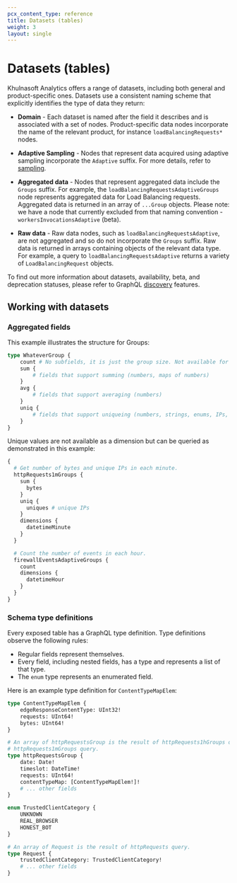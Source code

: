 ```yaml
---
pcx_content_type: reference
title: Datasets (tables)
weight: 3
layout: single
---
```


# Datasets (tables)

Khulnasoft Analytics offers a range of datasets, including both general and
product-specific ones. Datasets use a consistent naming scheme that explicitly
identifies the type of data they return:

* **Domain** - Each dataset is named after the field it describes and is
  associated with a set of nodes. Product-specific data nodes incorporate the
  name of the relevant product, for instance `loadBalancingRequests*` nodes.

* **Adaptive Sampling** - Nodes that represent data acquired using adaptive
  sampling incorporate the `Adaptive` suffix. For more details, refer to
  [sampling][1].

* **Aggregated data** - Nodes that represent aggregated data include the
  `Groups` suffix. For example, the `loadBalancingRequestsAdaptiveGroups` node
  represents aggregated data for Load Balancing requests. Aggregated data is
  returned in an array of `...Group` objects. Please note: we have a node that
  currently excluded from that naming convention - `workersInvocationsAdaptive`
  (beta).

* **Raw data** - Raw data nodes, such as `loadBalancingRequestsAdaptive`, are
  not aggregated and so do not incorporate the `Groups` suffix. Raw data is
  returned in arrays containing objects of the relevant data type. For example,
  a query to `loadBalancingRequestsAdaptive` returns a variety of
  `LoadBalancingRequest` objects.

To find out more information about datasets, availability, beta, and deprecation
statuses, please refer to GraphQL [discovery][2] features.

## Working with datasets

### Aggregated fields

This example illustrates the structure for Groups:

```graphql
type WhateverGroup {
    count # No subfields, it is just the group size. Not available for roll-up tables.
    sum {
        # fields that support summing (numbers, maps of numbers)
    }
    avg {
        # fields that support averaging (numbers)
    }
    uniq {
        # fields that support uniqueing (numbers, strings, enums, IPs, dates, etc.)
    }
}
```

Unique values are not available as a dimension but can be queried as demonstrated in this example:

```graphql
{
  # Get number of bytes and unique IPs in each minute.
  httpRequests1mGroups {
    sum {
      bytes
    }
    uniq {
      uniques # unique IPs
    }
    dimensions {
      datetimeMinute
    }
  }

  # Count the number of events in each hour.
  firewallEventsAdaptiveGroups {
    count
    dimensions {
      datetimeHour
    }
  }
}
```

### Schema type definitions

Every exposed table has a GraphQL type definition. Type definitions observe the following rules:

* Regular fields represent themselves.
* Every field, including nested fields, has a type and represents a list of that type.
* The `enum` type represents an enumerated field.

Here is an example type definition for `ContentTypeMapElem`:

```graphql
type ContentTypeMapElem {
    edgeResponseContentType: UInt32!
    requests: UInt64!
    bytes: UInt64!
}

# An array of httpRequestsGroup is the result of httpRequests1hGroups or
# httpRequests1mGroups query.
type httpRequestsGroup {
    date: Date!
    timeslot: DateTime!
    requests: UInt64!
    contentTypeMap: [ContentTypeMapElem!]!
    # ... other fields
}

enum TrustedClientCategory {
    UNKNOWN
    REAL_BROWSER
    HONEST_BOT
}

# An array of Request is the result of httpRequests query.
type Request {
    trustedClientCategory: TrustedClientCategory!
    # ... other fields
}
```

[1]: </analytics/graphql-api/sampling/>
[2]: </analytics/graphql-api/features/discovery/>

